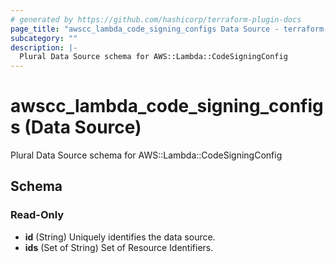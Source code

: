 ```yaml
---
# generated by https://github.com/hashicorp/terraform-plugin-docs
page_title: "awscc_lambda_code_signing_configs Data Source - terraform-provider-awscc"
subcategory: ""
description: |-
  Plural Data Source schema for AWS::Lambda::CodeSigningConfig
---
```


# awscc_lambda_code_signing_configs (Data Source)

Plural Data Source schema for AWS::Lambda::CodeSigningConfig



<!-- schema generated by tfplugindocs -->
## Schema

### Read-Only

- **id** (String) Uniquely identifies the data source.
- **ids** (Set of String) Set of Resource Identifiers.


